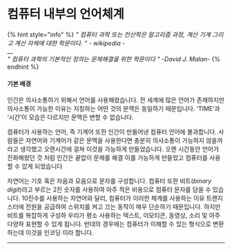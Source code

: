 # 컴퓨터 내부의 언어체계

{% hint style="info" %}
_" 컴퓨터 과학 또는 전산학은 알고리즘 과정, 계산 기계 그리고 계산 자체에 대한 학문이다. “ - wikipedia -_\
__\
_" 컴퓨터 과학의 기본적인 정의는 문제해결을 위한 학문이다 " -David J. Malan-_
{% endhint %}

#### &#x20;기본 배경

인간은 의사소통하기 위해서 언어를 사용해왔습니다. 전 세계에 많은 언어가 존재하지만 의사소통이 가능한 이유는 지칭하는 어떤 것의 문맥은 동일하기 때문입니다. ‘TIME’과 ‘시간’이 모습은 다르지만 문맥은 변할 수 없습니다.



&#x20;컴퓨터가 사용하는 언어, 즉 기계어 또한 인간이 만들어낸 컴퓨터 언어에 불과합니다. 사람들은 자연어와 기계어가 같은 문맥을 사용한다면 충분히 의사소통이 가능하지 않을까라고 생각했고 오랜시간에 걸쳐 이것을 가능하게 만들었습니다. 오랜 시간동안 언어가 진화해왔던 것 처럼 인간은 끝없이 문제를 해결 이를 가능하게 만들었고 컴퓨터를 사용할 수 있게 되었습니다



자연어는 기호 혹은 자음과 모음으로 문자를 구성합니다. 컴퓨터 또한 비트(_binary digit_)라고 부르는 2진 숫자를 사용하여 아주 적은 비용으로 컴퓨터 문자를 담을 수 있습니다. 10진수를 사용하는 자연어와 달리, 컴퓨터가 이러한 체계를 사용하는 이유 트랜지스터에 전원을 공급하여 스위치를 켜고 끄는 동작이 매우 단순하기 때문입니다. 하지만 비트를 복잡하게 구성하 우리가 평소 사용하는 텍스트, 이모티콘, 동영상, 소리 및 아주 다양하 표현할 수 있게 됩니다. 반대의 경우에는 컴퓨터가 이해할 수 있는 형식으로 변환하는데 이것을 인코딩 이라 합니다.





****
